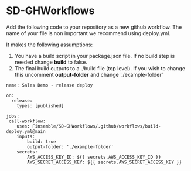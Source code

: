 # SD-GHWorkflows

Add the following code to your repository as a new github workflow. The name of your file is non important we recommend using deploy.yml.

It makes the following assumptions:
1. You have a build script in your package.json file. If no build step is needed change **build** to false. 
2. The final build outputs to a ./build file (top level). If you wish to change this uncomment **output-folder** and change './example-folder'
 

```
name: Sales Demo - release deploy

on:
  release:
    types: [published]

jobs:
 call-workflow:
    uses: Finsemble/SD-GHWorkflows/.github/workflows/build-deploy.yml@main
    inputs:
        build: true
        output-folder: './example-folder'
    secrets:
        AWS_ACCESS_KEY_ID: ${{ secrets.AWS_ACCESS_KEY_ID }}
        AWS_SECRET_ACCESS_KEY: ${{ secrets.AWS_SECRET_ACCESS_KEY }}
```
